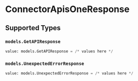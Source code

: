 # ConnectorApisOneResponse


## Supported Types

### `models.GetAPIResponse`

```python
value: models.GetAPIResponse = /* values here */
```

### `models.UnexpectedErrorResponse`

```python
value: models.UnexpectedErrorResponse = /* values here */
```

